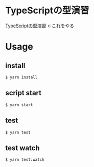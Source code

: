 # TypeScriptの型演習
[TypeScriptの型演習](https://qiita.com/uhyo/items/e4f54ef3b87afdd65546) ←これをやる

# Usage
## install
```console
$ yarn install
```

## script start
```console
$ yarn start
```

## test
```console
$ yarn test
```

## test watch
```console
$ yarn test:watch
```
